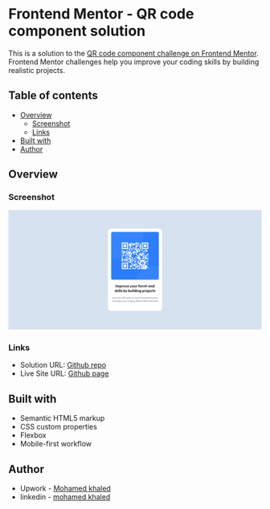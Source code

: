 # Frontend Mentor - QR code component solution

This is a solution to the [QR code component challenge on Frontend Mentor](https://www.frontendmentor.io/challenges/qr-code-component-iux_sIO_H). Frontend Mentor challenges help you improve your coding skills by building realistic projects. 

## Table of contents

- [Overview](#overview)
  - [Screenshot](#screenshot)
  - [Links](#links)
- [Built with](#built-with)
- [Author](#author)


## Overview

### Screenshot

![](images/screenshot.png)


### Links

- Solution URL: [Github repo](https://github.com/mohamedkhaled4053/QR-code-component)
- Live Site URL: [Github page](https://mohamedkhaled4053.github.io/QR-code-component/)

## Built with

- Semantic HTML5 markup
- CSS custom properties
- Flexbox
- Mobile-first workflow


## Author

- Upwork - [Mohamed khaled](https://www.upwork.com/freelancers/~01a5a737ea63245d57)
- linkedin - [mohamed khaled](https://www.linkedin.com/in/mohamed-khaled-58602722b/)
